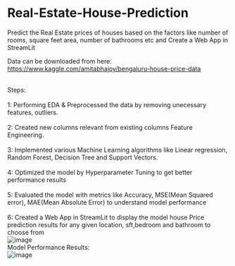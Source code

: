 # Real-Estate-House-Prediction
Predict the Real Estate prices of houses based on the factors like number of rooms, square feet area, number of bathrooms etc and Create a Web App in StreamLit

Data can be downloaded from here: https://www.kaggle.com/amitabhajoy/bengaluru-house-price-data

<br>Steps: </br>
<br>1: Performing EDA & Preprocessed the data by removing unecessary features, outliers.</br>
<br>2: Created new columns relevant from existing columns Feature Engineering.</br>
<br>3: Implemented various Machine Learning algorithms like Linear regression, Random Forest, Decision Tree and Support Vectors.</br>
<br>4: Optimized the model by Hyperparameter Tuning to get better performance results </br>
<br>5: Evaluated the model with metrics like Accuracy, MSE(Mean Squared error), MAE(Mean Absolute Error) to understand model performance </br>
<br>6: Created a Web App in StreamLit to display the model house Price prediction results for any given location, sft,bedroom and bathroom to choose from </br>
![image](https://user-images.githubusercontent.com/55294349/126907539-c9d3d096-3993-4e46-8165-0772e2144ab2.png)
<br>Model Performance Results: </br>
![image](https://user-images.githubusercontent.com/55294349/126910232-ff6d7990-5d9e-4cc9-a43f-41a4bcaf61cf.png)



